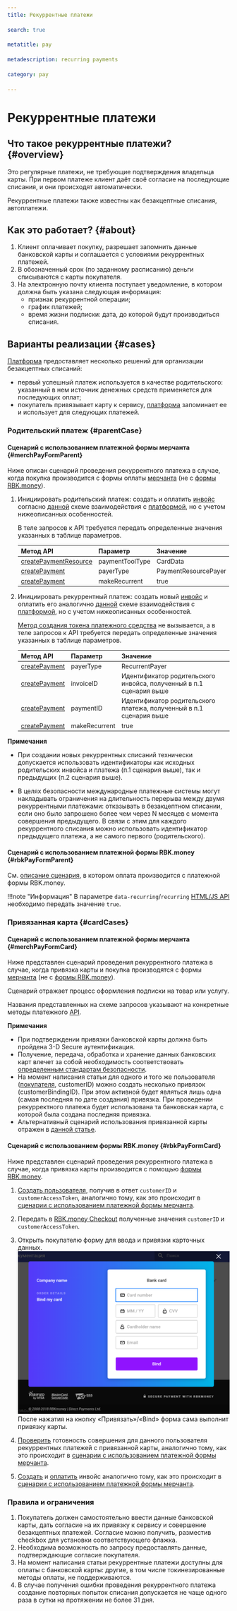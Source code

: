 ```yaml
---
title: Рекуррентные платежи 

search: true

metatitle: pay

metadescription: recurring payments

category: pay

---
```


# Рекуррентные платежи

## Что такое рекуррентные платежи? {#overview}

Это регулярные платежи, не требующие подтверждения владельца карты. При первом платеже клиент даёт своё согласие на последующие списания, и они происходят автоматически.

Рекуррентные платежи также известны как безакцептные списания, автоплатежи.

## Как это работает? {#about}

1. Клиент оплачивает покупку, разрешает запомнить данные банковской карты и соглашается с условиями рекуррентных платежей.
2. В обозначенный срок (по заданному расписанию) деньги списываются с карты покупателя.
3. На электронную почту клиента поступает уведомление, в котором должна быть указана следующая информация:
    * признак рекуррентной операции;
    * график платежей;
    * время жизни подписки: дата, до которой будут производиться списания.

## Варианты реализации {#cases}

[Платформа](https://developer.rbk.money/docs/payments/overview/) предоставляет несколько решений для организации безакцептных списаний:

* первый успешный платеж используется в качестве родительского: указанный в нем источник денежных средств применяется для последующих оплат;
* покупатель привязывает карту к сервису, [платформа](https://developer.rbk.money/docs/payments/overview/) запоминает ее и использует для следующих платежей.

### Родительский платеж {#parentCase}

#### Сценарий с использованием платежной формы мерчанта {#merchPayFormParent}

Ниже описан сценарий проведения рекуррентного платежа в случае, когда покупка производится с формы оплаты [мерчанта](https://developer.rbk.money/docs/payments/overview/#lk) (не с [формы RBK.money](https://developer.rbk.money/docs/payments/checkout)).

1. Инициировать родительский платеж: создать и оплатить [инвойс](https://developer.rbk.money/docs/payments/overview/#invoice) согласно [данной](https://developer.rbk.money/docs/payments/overview/#payScheme) схеме взаимодействия с [платформой](https://developer.rbk.money/docs/payments/overview/), но с учетом нижеописанных особенностей.

    В теле запросов к API требуется передать определенные значения указанных в таблице параметров.

    | Метод API  | Параметр | Значение |
    | ------------- | ------------- | ------------- |
    | [createPaymentResource](https://developer.rbk.money/api/#operation/createPaymentResource)  | paymentToolType  | CardData  |
    | [createPayment](https://developer.rbk.money/api/#operation/createPayment)  | payerType  |  PaymentResourcePayer  |
    | [createPayment](https://developer.rbk.money/api/#operation/createPayment)  | makeRecurrent  |  true  |

2. Инициировать рекуррентный платеж: cоздать новый [инвойс](https://developer.rbk.money/docs/payments/overview/#invoice) и оплатить его аналогично [данной](https://developer.rbk.money/docs/payments/overview/#payScheme) схеме взаимодействия с [платформой](https://developer.rbk.money/docs/payments/overview/), но с учетом нижеописанных особенностей.

    [Метод создания токена платежного средства](https://developer.rbk.money/api/#tag/Tokens) не вызывается, а в теле запросов к API требуется передать определенные значения указанных в таблице параметров.

    | Метод API  | Параметр | Значение |
    | ------------- | ------------- | ------------- |
    | [createPayment](https://developer.rbk.money/api/#operation/createPayment)  | payerType  |  RecurrentPayer  |
    | [createPayment](https://developer.rbk.money/api/#operation/createPayment)  | invoiceID  |  Идентификатор родительского инвойса, полученный в п.1 сценария выше  |
    | [createPayment](https://developer.rbk.money/api/#operation/createPayment)  | paymentID  |  Идентификатор родительского платежа, полученный в п.1 сценария выше  |
    | [createPayment](https://developer.rbk.money/api/#operation/createPayment)  | makeRecurrent  |  true  |

**Примечания**

* При создании новых рекуррентных списаний технически допускается использовать идентификаторы как исходных родительских инвойса и платежа (п.1 сценария выше), так и предыдущих (п.2 сценария выше).

* В целях безопасности международные платежные системы могут накладывать ограничения на длительность перерыва между двумя рекуррентными платежами: отказывать в безакцептном списании, если оно было запрошено более чем через N месяцев с момента совершения предыдущего. В связи с этим для каждого рекуррентного списания можно использовать идентификатор предыдущего платежа, а не самого первого (родительского).

#### Сценарий с использованием платежной формы RBK.money {#rbkPayFormParent}

См. [описание сценария](https://developer.rbk.money/docs/payments/overview/#pay), в котором оплата производится с платежной формы RBK.money.

!!!note "Информация"
    В параметре `data-recurring`/`recurring` [HTML/JS API](../../checkout/#_1) необходимо передать значение `true`.

### Привязанная карта {#сardCases}

#### Сценарий с использованием платежной формы мерчанта {#merchPayFormCard}

Ниже представлен сценарий проведения рекуррентного платежа в случае, когда привязка карты и покупка производятся с формы [мерчанта](https://developer.rbk.money/docs/payments/overview/#lk) (не с [формы RBK.money](https://developer.rbk.money/docs/payments/checkout)).

Сценарий отражает процесс оформления подписки на товар или услугу.

Названия представленных на схеме запросов указывают на конкретные методы платежного [API](https://developer.rbk.money/api/).

<object data="../../recurring/img/CustomerPayer.svg"> </object>

**Примечания**

* При подтверждении привязки банковской карты должна быть пройдена 3-D Secure аутентификация.
* Получение, передача, обработка и хранение данных банковских карт влечет за собой необходимость соответствовать [определенным стандартам безопасности](https://ru.pcisecuritystandards.org/minisite/env2/).
* На момент написания статьи для одного и того же пользователя ([покупателя](https://developer.rbk.money/docs/payments/overview/#shop), customerID) можно создать несколько привязок (customerBindingID). При этом активной будет являться лишь одна (самая последняя по дате создания) привязка. При проведении рекурректного платежа будет использована та банковская карта, с которой была создана последняя привязка.
* Альтернативный сценарий использования привязанной карты отражен в [данной статье](../../examples/binding).

#### Сценарий с использованием формы RBK.money {#rbkPayFormCard}

Ниже представлен сценарий проведения рекуррентного платежа в случае, когда привязка карты производится с помощью [формы RBK.money](/docs/payments/checkout/#_3).

1. [Создать пользователя](https://developer.rbk.money/api/#operation/createCustomer), получив в ответ `customerID` и `customerAccessToken`, аналогично тому, как это происходит в [cценарии с использованием платежной формы мерчанта](#merchPayFormСard).

2. Передать в [RBK.money Checkout](/docs/payments/checkout/#_3) полученные значения `customerID` и `customerAccessToken`.

3. Открыть покупателю форму для ввода и привязки карточных данных‎.
![checkout_binding.png](img/checkout_binding.png)
После нажатия на кнопку «‎Привязать»‎/«‎Bind» форма сама выполнит привязку карты.

4. [Проверить](https://developer.rbk.money/api/#operation/getCustomerById) готовность совершения для данного пользователя рекуррентных платежей с привязанной карты, аналогично тому, как это происходит в [сценарии с использованием платежной формы мерчанта](#merchPayFormСard).
5. [Создать](https://developer.rbk.money/api/#operation/createInvoice) и [оплатить](https://developer.rbk.money/api/#operation/createPayment) инвойс аналогично тому, как это происходит в [сценарии с использованием платежной формы мерчанта](#merchPayFormСard).

### Правила и ограничения

1. Покупатель должен самостоятельно ввести данные банковской карты, дать согласие на их привязку к сервису и совершение безакцептных платежей. Согласие можно получить, разместив checkbox для установки соответствующего флажка.
2. Необходима возможность по запросу предоставлять данные, подтверждающие согласие покупателя.
3. На момент написания статьи рекуррентные платежи доступны для оплаты с банковской карты: другие, в том числе токинезированные методы оплаты, не поддерживаются.
4. В случае получения ошибки проведения рекуррентного платежа создание повторных попыток списания допускается не чаще одного раза в сутки на протяжении не более 31 дня.
